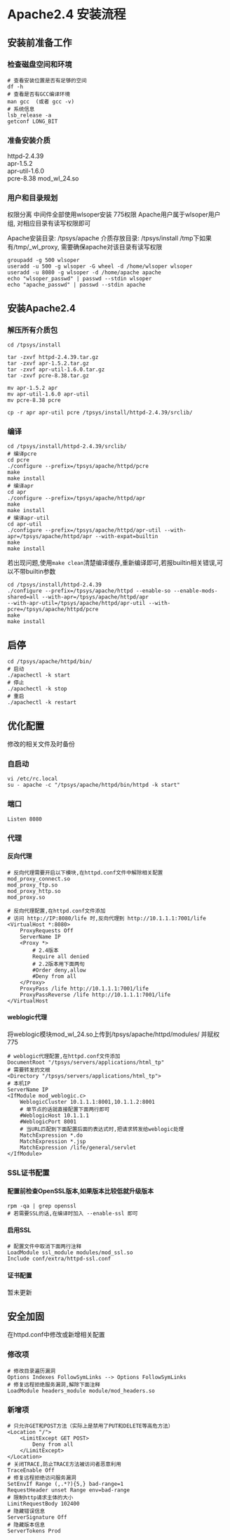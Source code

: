 # Apache2.4 安装流程

## 安装前准备工作

### 检查磁盘空间和环境

```shell
# 查看安装位置是否有足够的空间
df -h
# 查看是否有GCC编译环境
man gcc  (或者 gcc -v)
# 系统信息
lsb_release -a
getconf LONG_BIT
```

### 准备安装介质

httpd-2.4.39  
apr-1.5.2  
apr-util-1.6.0  
pcre-8.38
mod_wl_24.so

### 用户和目录规划

权限分离 中间件全部使用wlsoper安装 775权限
Apache用户属于wlsoper用户组, 对相应目录有读写权限即可

Apache安装目录: /tpsys/apache
介质存放目录: /tpsys/install
/tmp下如果有/tmp/_wl_proxy, 需要确保apache对该目录有读写权限

```shell
groupadd -g 500 wlsoper
useradd -u 500 -g wlsoper -G wheel -d /home/wlsoper wlsoper
useradd -u 8080 -g wlsoper -d /home/apache apache
echo "wlsoper_passwd" | passwd --stdin wlsoper
echo "apache_passwd" | passwd --stdin apache
```

## 安装Apache2.4

### 解压所有介质包

```shell
cd /tpsys/install

tar -zxvf httpd-2.4.39.tar.gz  
tar -zxvf apr-1.5.2.tar.gz  
tar -zxvf apr-util-1.6.0.tar.gz  
tar -zxvf pcre-8.38.tar.gz

mv apr-1.5.2 apr  
mv apr-util-1.6.0 apr-util  
mv pcre-8.38 pcre

cp -r apr apr-util pcre /tpsys/install/httpd-2.4.39/srclib/
```

### 编译

```shell
cd /tpsys/install/httpd-2.4.39/srclib/
# 编译pcre
cd pcre
./configure --prefix=/tpsys/apache/httpd/pcre
make
make install
# 编译apr
cd apr
./configure --prefix=/tpsys/apache/httpd/apr
make
make install
# 编译apr-util
cd apr-util
./configure --prefix=/tpsys/apache/httpd/apr-util --with-apr=/tpsys/apache/httpd/apr --with-expat=builtin
make
make install
```

若出现问题,使用`make clean`清楚编译缓存,重新编译即可,若报builtin相关错误,可以不带builtin参数

```shell
cd /tpsys/install/httpd-2.4.39
./configure --prefix=/tpsys/apache/httpd --enable-so --enable-mods-shared=all --with-apr=/tpsys/apache/httpd/apr
--with-apr-util=/tpsys/apache/httpd/apr-util --with-pcre=/tpsys/apache/httpd/pcre
make
make install
```

## 启停

```shell
cd /tpsys/apache/httpd/bin/
# 启动
./apachectl -k start
# 停止
./apachectl -k stop
# 重启
./apachectl -k restart
```

## 优化配置

修改的相关文件及时备份

### 自启动

```shell
vi /etc/rc.local
su - apache -c "/tpsys/apache/httpd/bin/httpd -k start"
```

### 端口

```shell
Listen 8080
```

### 代理

#### 反向代理

```shell
# 反向代理需要开启以下模块,在httpd.conf文件中解除相关配置
mod_proxy_connect.so
mod_proxy_ftp.so
mod_proxy_http.so
mod_proxy.so

# 反向代理配置,在httpd.conf文件添加
# 访问 http://IP:8080/life 时,反向代理到 http://10.1.1.1:7001/life
<VirtualHost *:8080>
    ProxyRequests Off
    ServerName IP
    <Proxy *>
        # 2.4版本
        Require all denied
        # 2.2版本用下面两句
        #Order deny,allow
        #Deny from all
    </Proxy>
    ProxyPass /life http://10.1.1.1:7001/life
    ProxyPassReverse /life http://10.1.1.1:7001/life
</VirtualHost
```

#### weblogic代理

将weblogic模块mod_wl_24.so上传到/tpsys/apache/httpd/modules/ 并赋权775

```shell
# weblogic代理配置,在httpd.conf文件添加
DocumentRoot "/tpsys/servers/applications/html_tp"
# 需要转发的文根
<Directory "/tpsys/servers/applications/html_tp">
# 本机IP
ServerName IP
<IfModule mod_weblogic.c>
    WeblogicCluster 10.1.1.1:8001,10.1.1.2:8001
    # 单节点的话就直接配置下面两行即可
    #WeblogicHost 10.1.1.1
    #WeblogicPort 8001
    # 当URL匹配到下面配置后面的表达式时,把请求转发给weblogic处理
    MatchExpression *.do
    MatchExpression *.jsp
    MatchExpression /life/general/servlet
</IfModule>
```

### SSL证书配置

#### 配置前检查OpenSSL版本,如果版本比较低就升级版本

```shell
rpm -qa | grep openssl
# 若需要SSL的话,在编译时加入 --enable-ssl 即可
```

#### 启用SSL

```shell
# 配置文件中取消下面两行注释
LoadModule ssl_module modules/mod_ssl.so
Include conf/extra/httpd-ssl.conf
```

#### 证书配置

暂未更新

## 安全加固

在httpd.conf中修改或新增相关配置

### 修改项

```shell
# 修改目录遍历漏洞
Options Indexes FollowSymLinks --> Options FollowSymLinks
# 修复远程拒绝服务漏洞,解除下面注释
LoadModule headers_module module/mod_headers.so
```

### 新增项

```shell
# 只允许GET和POST方法（实际上是禁用了PUT和DELETE等高危方法）
<Location "/">
    <LimitExcept GET POST>
        Deny from all
    </LimitExcept>
</Location>
# 关闭TRACE,防止TRACE方法被访问者恶意利用
TraceEnable Off
# 修复远程拒绝访问服务漏洞
SetEnvIf Range (,.*?){5,} bad-range=1
RequestHeader unset Range env=bad-range
# 限制http请求主体的大小
LimitRequestBody 102400
# 隐藏错误信息
ServerSignature Off
# 隐藏版本信息
ServerTokens Prod
```
